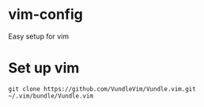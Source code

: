 # vim-config
Easy setup for vim


# Set up vim
```
git clone https://github.com/VundleVim/Vundle.vim.git ~/.vim/bundle/Vundle.vim

```
